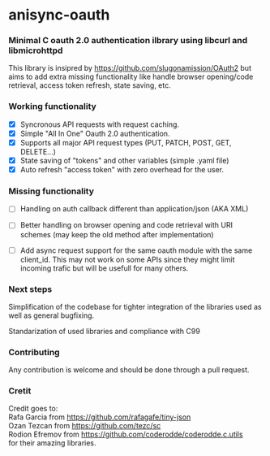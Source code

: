 # anisync-oauth
### Minimal C oauth 2.0 authentication ilbrary using libcurl and libmicrohttpd

This library is insipred by https://github.com/slugonamission/OAuth2
but aims to add extra missing functionality like handle browser opening/code retrieval,
access token refresh, state saving, etc.

### Working functionality

- [x] Syncronous API requests with request caching.
- [x] Simple "All In One" Oauth 2.0 authentication.
- [x] Supports all major API request types (PUT, PATCH, POST, GET, DELETE...)
- [x] State saving of "tokens" and other variables (simple .yaml file)
- [x] Auto refresh "access token" with zero overhead for the user.

### Missing functionality

- [ ] Handling on auth callback different than
application/json (AKA XML)

- [ ] Better handling on browser opening and
code retrieval with URI schemes (may keep the old
method after implementation)

- [ ] Add async request support for the same oauth
module with the same client_id. This may not work on some
APIs since they might limit incoming trafic but will be
usefull for many others.

### Next steps

Simplification of the codebase for tighter
integration of the libraries used as well as general
bugfixing. 

Standarization of used libraries and compliance with C99

### Contributing

Any contribution is welcome and should be done through a pull request.

### Cretit

Credit goes to:<br>
Rafa Garcia from https://github.com/rafagafe/tiny-json<br>
Ozan Tezcan from https://github.com/tezc/sc<br>
Rodion Efremov from https://github.com/coderodde/coderodde.c.utils<br>
for their amazing libraries.
